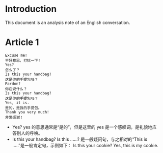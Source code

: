 # Introduction

This document is an analysis note of an English conversation.

# Article 1

```text
Excuse me!
不好意思，打扰一下！
Yes?
怎么了？
Is this your handbag?
这是你的手提包吗？
Pardon?
你在说什么？
Is this your handbag?
这是你的手提包吗？
Yes, it is.
是的，是我的手提包。
Thank you very much!
非常感谢！
```

* Yes?
    yes 的意思通常是“是的”，但是这里的 yes 是一个感叹词，是礼貌地应答别人的呼唤。
* Is this your handbag?
    Is this ......? 是一般疑问句，与之相对的“This is .....”是一般肯定句，示例如下：
    Is this your cookie?
    Yes, this is my cookie.